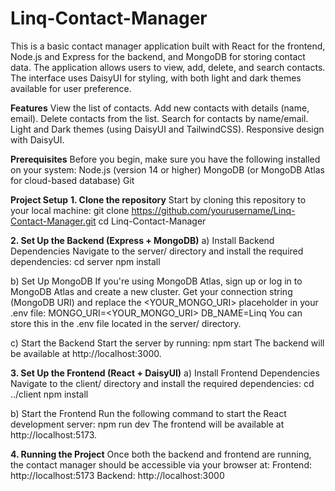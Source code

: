 # Linq-Contact-Manager

This is a basic contact manager application built with React for the frontend, Node.js and Express for the backend, and MongoDB for storing contact data. The application allows users to view, add, delete, and search contacts. The interface uses DaisyUI for styling, with both light and dark themes available for user preference.

**Features**
View the list of contacts.
Add new contacts with details (name, email).
Delete contacts from the list.
Search for contacts by name/email.
Light and Dark themes (using DaisyUI and TailwindCSS).
Responsive design with DaisyUI.

**Prerequisites**
Before you begin, make sure you have the following installed on your system:
Node.js (version 14 or higher)
MongoDB (or MongoDB Atlas for cloud-based database)
Git

**Project Setup**
**1. Clone the repository**
Start by cloning this repository to your local machine:
git clone https://github.com/yourusername/Linq-Contact-Manager.git
cd Linq-Contact-Manager

**2. Set Up the Backend (Express + MongoDB)**
a) Install Backend Dependencies
Navigate to the server/ directory and install the required dependencies:
cd server
npm install

b) Set Up MongoDB
If you're using MongoDB Atlas, sign up or log in to MongoDB Atlas and create a new cluster.
Get your connection string (MongoDB URI) and replace the <YOUR_MONGO_URI> placeholder in your .env file:
MONGO_URI=<YOUR_MONGO_URI>
DB_NAME=Linq
You can store this in the .env file located in the server/ directory.

c) Start the Backend
Start the server by running:
npm start
The backend will be available at http://localhost:3000.

**3. Set Up the Frontend (React + DaisyUI)**
a) Install Frontend Dependencies
Navigate to the client/ directory and install the required dependencies:
cd ../client
npm install

b) Start the Frontend
Run the following command to start the React development server:
npm run dev
The frontend will be available at http://localhost:5173.

**4. Running the Project**
Once both the backend and frontend are running, the contact manager should be accessible via your browser at:
Frontend: http://localhost:5173
Backend: http://localhost:3000








